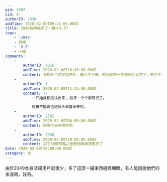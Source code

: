 ```yaml
---
aid: 2907
cid: 4
authorID: 2938
addTime: 2020-02-08T09:45:00.000Z
title: 2049啥時候多了一撮￥0.5?
tags:
    - '2049'
    - 時候
    - '0.5'
    - 一撮
comments:
    -
        authorID: 3016
        addTime: 2020-02-08T10:45:00.000Z
        content: 我视奸了这网站两年，最近才注册。据我观察一年前他们就在了，去年年中达到了几乎控评的水平，最近活动变少。同好奇来源
    -
        authorID: 1
        addTime: 2020-02-08T11:45:00.000Z
        content: |-
            一开始我都没认出来……后来一个个都现行了。

            逻辑不能自恰迟早会暴露出来的。
    -
        authorID: 2592
        addTime: 2020-02-09T04:00:00.000Z
        content: 别看今天闹得欢啊
    -
        authorID: 2938
        addTime: 2020-02-09T10:00:00.000Z
        content: 加了10個忽略之後整個面板清爽多了
date: 2020-02-09T10:00:00.000Z
category: 水
---
```


由於2049本身活躍用戶就很少，多了這麼一撮東西極爲顯眼，有人能說說他們的來源嗎，好奇。
